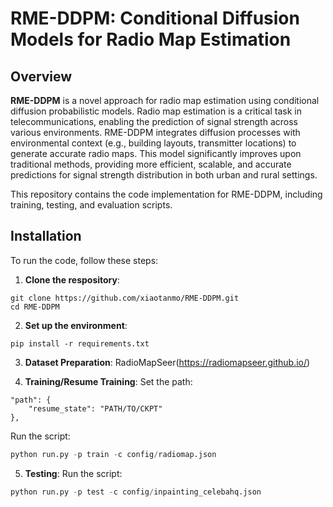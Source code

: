 # RME-DDPM: Conditional Diffusion Models for Radio Map Estimation

## Overview

**RME-DDPM** is a novel approach for radio map estimation using conditional diffusion probabilistic models. Radio map estimation is a critical task in telecommunications, enabling the prediction of signal strength across various environments. RME-DDPM integrates diffusion processes with environmental context (e.g., building layouts, transmitter locations) to generate accurate radio maps. This model significantly improves upon traditional methods, providing more efficient, scalable, and accurate predictions for signal strength distribution in both urban and rural settings.

This repository contains the code implementation for RME-DDPM, including training, testing, and evaluation scripts.

## Installation

To run the code, follow these steps:

1. **Clone the respository**:
```
git clone https://github.com/xiaotanmo/RME-DDPM.git
cd RME-DDPM
```

2. **Set up the environment**:
```
pip install -r requirements.txt
```
   
3. **Dataset Preparation**:
RadioMapSeer(https://radiomapseer.github.io/)

4. **Training/Resume Training**:
Set the path:
```
"path": {
	"resume_state": "PATH/TO/CKPT"
},
```

Run the script:
```python
python run.py -p train -c config/radiomap.json
```

5. **Testing**:
Run the script:
```python
python run.py -p test -c config/inpainting_celebahq.json
```
